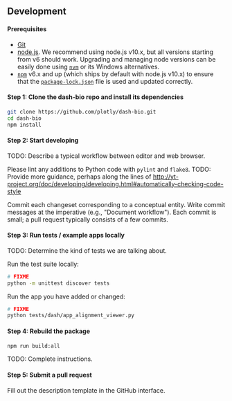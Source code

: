 ## Development

#### Prerequisites

- [Git](https://git-scm.com/)
- [node.js](https://nodejs.org/en/). We recommend using node.js v10.x, but all
  versions starting from v6 should work.  Upgrading and managing node versions
  can be easily done using [`nvm`](https://github.com/creationix/nvm) or its
  Windows alternatives.
- [`npm`](https://www.npmjs.com/) v6.x and up (which ships by default with
  node.js v10.x) to ensure that the
  [`package-lock.json`](https://docs.npmjs.com/files/package-lock.json) file is
  used and updated correctly.

#### Step 1: Clone the dash-bio repo and install its dependencies

```bash
git clone https://github.com/plotly/dash-bio.git
cd dash-bio
npm install
```

#### Step 2: Start developing

TODO: Describe a typical workflow between editor and web browser.

Please lint any additions to Python code with `pylint` and `flake8`.
TODO: Provide more guidance, perhaps along the lines of
http://yt-project.org/doc/developing/developing.html#automatically-checking-code-style

Commit each changeset corresponding to a conceptual entity.
Write commit messages at the imperative (e.g., "Document workflow").
Each commit is small; a pull request typically consists of a few commits.

#### Step 3: Run tests / example apps locally

TODO: Determine the kind of tests we are talking about.

Run the test suite locally:
```bash
# FIXME
python -m unittest discover tests
```

Run the app you have added or changed:
```bash
# FIXME
python tests/dash/app_alignment_viewer.py
```

#### Step 4: Rebuild the package

```bash
npm run build:all
```

TODO: Complete instructions.

#### Step 5: Submit a pull request

Fill out the description template in the GitHub interface.

